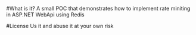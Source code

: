 #What is it?
A small POC that demonstrates how to implement rate miniting in ASP.NET WebApi using Redis

#License
Us it and abuse it at your own risk
